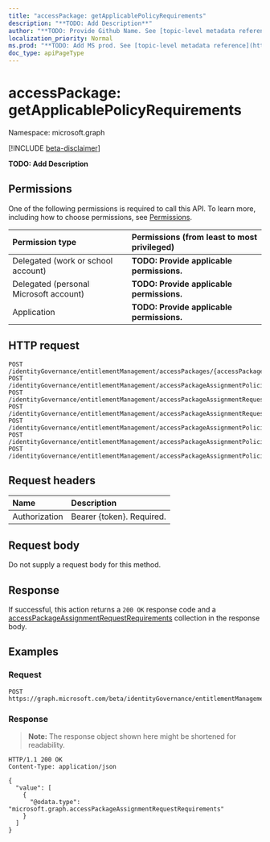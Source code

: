 ```yaml
---
title: "accessPackage: getApplicablePolicyRequirements"
description: "**TODO: Add Description**"
author: "**TODO: Provide Github Name. See [topic-level metadata reference](https://msgo.azurewebsites.net/add/document/guidelines/metadata.html#topic-level-metadata)**"
localization_priority: Normal
ms.prod: "**TODO: Add MS prod. See [topic-level metadata reference](https://msgo.azurewebsites.net/add/document/guidelines/metadata.html#topic-level-metadata)**"
doc_type: apiPageType
---
```


# accessPackage: getApplicablePolicyRequirements
Namespace: microsoft.graph

[!INCLUDE [beta-disclaimer](../../includes/beta-disclaimer.md)]

**TODO: Add Description**

## Permissions
One of the following permissions is required to call this API. To learn more, including how to choose permissions, see [Permissions](/graph/permissions-reference).

|Permission type|Permissions (from least to most privileged)|
|:---|:---|
|Delegated (work or school account)|**TODO: Provide applicable permissions.**|
|Delegated (personal Microsoft account)|**TODO: Provide applicable permissions.**|
|Application|**TODO: Provide applicable permissions.**|

## HTTP request

<!-- {
  "blockType": "ignored"
}
-->
``` http
POST /identityGovernance/entitlementManagement/accessPackages/{accessPackageId}/getApplicablePolicyRequirements
POST /identityGovernance/entitlementManagement/accessPackageAssignmentPolicies/{accessPackageAssignmentPolicyId}/accessPackage/getApplicablePolicyRequirements
POST /identityGovernance/entitlementManagement/accessPackageAssignmentRequests/{accessPackageAssignmentRequestId}/accessPackage/getApplicablePolicyRequirements
POST /identityGovernance/entitlementManagement/accessPackageAssignmentRequests/{accessPackageAssignmentRequestId}/accessPackageAssignment/accessPackage/getApplicablePolicyRequirements
POST /identityGovernance/entitlementManagement/accessPackageAssignmentPolicies/{accessPackageAssignmentPolicyId}/accessPackage/incompatibleAccessPackages/{accessPackageId}/getApplicablePolicyRequirements
POST /identityGovernance/entitlementManagement/accessPackageAssignmentPolicies/{accessPackageAssignmentPolicyId}/accessPackage/accessPackagesIncompatibleWith/{accessPackageId}/getApplicablePolicyRequirements
POST /identityGovernance/entitlementManagement/accessPackageAssignmentPolicies/{accessPackageAssignmentPolicyId}/accessPackage/accessPackageCatalog/accessPackages/{accessPackageId}/getApplicablePolicyRequirements
```

## Request headers
|Name|Description|
|:---|:---|
|Authorization|Bearer {token}. Required.|

## Request body
Do not supply a request body for this method.

## Response

If successful, this action returns a `200 OK` response code and a [accessPackageAssignmentRequestRequirements](../resources/accesspackageassignmentrequestrequirements.md) collection in the response body.

## Examples

### Request
<!-- {
  "blockType": "request",
  "name": "accesspackage_getapplicablepolicyrequirements"
}
-->
``` http
POST https://graph.microsoft.com/beta/identityGovernance/entitlementManagement/accessPackages/{accessPackageId}/getApplicablePolicyRequirements
```


### Response
>**Note:** The response object shown here might be shortened for readability.
<!-- {
  "blockType": "response",
  "truncated": true,
  "@odata.type": "Collection(microsoft.graph.accessPackageAssignmentRequestRequirements)"
}
-->
``` http
HTTP/1.1 200 OK
Content-Type: application/json

{
  "value": [
    {
      "@odata.type": "microsoft.graph.accessPackageAssignmentRequestRequirements"
    }
  ]
}
```

